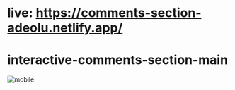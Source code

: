 # live: https://comments-section-adeolu.netlify.app/
# interactive-comments-section-main
![mobile](https://github.com/OGBENI-NG/interactive-comments-section-main/assets/101052440/2963259b-7ed5-44f0-810b-9f9a9f1af855)
